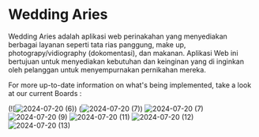 # Wedding Aries

 Wedding Aries adalah aplikasi web perinakahan yang menyediakan berbagai layanan seperti tata rias panggung, make up, photograpy/vidiography (dokomentasi), dan makanan. Aplikasi Web ini bertujuan untuk 
menyediakan kebutuhan dan keinginan yang di inginkan oleh pelanggan untuk menyempurnakan pernikahan mereka.  

For more up-to-date information on what's being implemented, take a look at our current Boards :

(![![2024-07-20 (6)](https://github.com/user-attachments/assets/ab3584bb-f627-41a4-a112-832630d0e29b))
(![2024-07-20 (7)](https://github.com/user-attachments/assets/8a7ded56-550c-4162-abb3-418c98a85dc7))
![2024-07-20 (7)](https://github.com/user-attachments/assets/ceb21d45-f3ff-42ab-bbf2-695c006b06bd)
![2024-07-20 (9)](https://github.com/user-attachments/assets/dd94a229-4bf1-4d7a-8217-f2920ee84de4)
![2024-07-20 (11)](https://github.com/user-attachments/assets/48e0e817-50ea-4da8-b51b-ea13b581e51d)
![2024-07-20 (12)](https://github.com/user-attachments/assets/a103e077-a48b-40a1-835e-73726069ace1)
![2024-07-20 (13)](https://github.com/user-attachments/assets/b0254a1d-d231-4edf-ba15-9e4a4282b86c)





